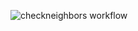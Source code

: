 ![checkneighbors workflow](https://github.com/KULeuven-Diepenbeek/ses-opdrachten-deel-1-2425-Nitency/.github/workflows/checkneighbors.yml/badge.svg)
